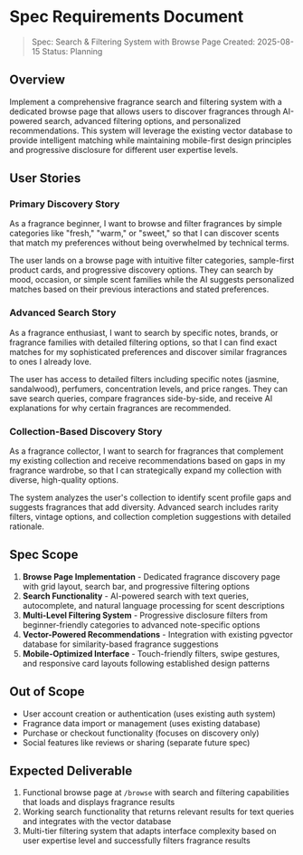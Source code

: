# Spec Requirements Document

> Spec: Search & Filtering System with Browse Page
> Created: 2025-08-15
> Status: Planning

## Overview

Implement a comprehensive fragrance search and filtering system with a dedicated browse page that allows users to discover fragrances through AI-powered search, advanced filtering options, and personalized recommendations. This system will leverage the existing vector database to provide intelligent matching while maintaining mobile-first design principles and progressive disclosure for different user expertise levels.

## User Stories

### Primary Discovery Story

As a fragrance beginner, I want to browse and filter fragrances by simple categories like "fresh," "warm," or "sweet," so that I can discover scents that match my preferences without being overwhelmed by technical terms.

The user lands on a browse page with intuitive filter categories, sample-first product cards, and progressive discovery options. They can search by mood, occasion, or simple scent families while the AI suggests personalized matches based on their previous interactions and stated preferences.

### Advanced Search Story

As a fragrance enthusiast, I want to search by specific notes, brands, or fragrance families with detailed filtering options, so that I can find exact matches for my sophisticated preferences and discover similar fragrances to ones I already love.

The user has access to detailed filters including specific notes (jasmine, sandalwood), perfumers, concentration levels, and price ranges. They can save search queries, compare fragrances side-by-side, and receive AI explanations for why certain fragrances are recommended.

### Collection-Based Discovery Story

As a fragrance collector, I want to search for fragrances that complement my existing collection and receive recommendations based on gaps in my fragrance wardrobe, so that I can strategically expand my collection with diverse, high-quality options.

The system analyzes the user's collection to identify scent profile gaps and suggests fragrances that add diversity. Advanced search includes rarity filters, vintage options, and collection completion suggestions with detailed rationale.

## Spec Scope

1. **Browse Page Implementation** - Dedicated fragrance discovery page with grid layout, search bar, and progressive filtering options
2. **Search Functionality** - AI-powered search with text queries, autocomplete, and natural language processing for scent descriptions
3. **Multi-Level Filtering System** - Progressive disclosure filters from beginner-friendly categories to advanced note-specific options
4. **Vector-Powered Recommendations** - Integration with existing pgvector database for similarity-based fragrance suggestions
5. **Mobile-Optimized Interface** - Touch-friendly filters, swipe gestures, and responsive card layouts following established design patterns

## Out of Scope

- User account creation or authentication (uses existing auth system)
- Fragrance data import or management (uses existing database)
- Purchase or checkout functionality (focuses on discovery only)
- Social features like reviews or sharing (separate future spec)

## Expected Deliverable

1. Functional browse page at `/browse` with search and filtering capabilities that loads and displays fragrance results
2. Working search functionality that returns relevant results for text queries and integrates with the vector database
3. Multi-tier filtering system that adapts interface complexity based on user expertise level and successfully filters fragrance results